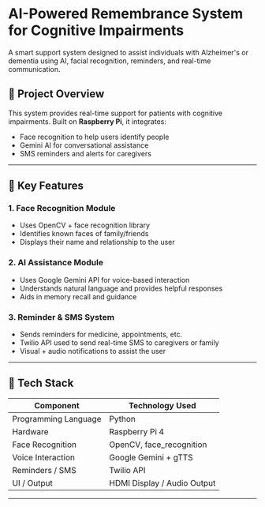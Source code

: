 # AI-Powered Remembrance System for Cognitive Impairments

A smart support system designed to assist individuals with Alzheimer's or dementia using AI, facial recognition, reminders, and real-time communication.

## 📌 Project Overview

This system provides real-time support for patients with cognitive impairments. Built on **Raspberry Pi**, it integrates:
- Face recognition to help users identify people
- Gemini AI for conversational assistance
- SMS reminders and alerts for caregivers

---

## 🧠 Key Features

### 1. Face Recognition Module
- Uses OpenCV + face recognition library
- Identifies known faces of family/friends
- Displays their name and relationship to the user

### 2. AI Assistance Module
- Uses Google Gemini API for voice-based interaction
- Understands natural language and provides helpful responses
- Aids in memory recall and guidance

### 3. Reminder & SMS System
- Sends reminders for medicine, appointments, etc.
- Twilio API used to send real-time SMS to caregivers or family
- Visual + audio notifications to assist the user

---

## 🧪 Tech Stack

| Component            | Technology Used             |
|----------------------|-----------------------------|
| Programming Language | Python                      |
| Hardware             | Raspberry Pi 4              |
| Face Recognition     | OpenCV, face_recognition    |
| Voice Interaction    | Google Gemini + gTTS        |
| Reminders / SMS      | Twilio API                  |
| UI / Output          | HDMI Display / Audio Output |

---

